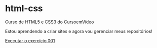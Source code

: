 # html-css
 Curso de HTML5 e CSS3 do CursoemVídeo

Estou aprendendo a criar sites e agora vou gerenciar meus repositórios!

<a href="https://ronaldocoelho14.github.io/html-css/exercícios/ex001/index.html"> Executar o exercício 001 </a>